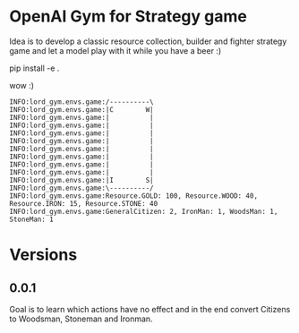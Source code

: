 # OpenAI Gym for Strategy game

Idea is to develop a classic resource collection, builder and fighter strategy game and let a model play with it while you have a beer :)


pip install -e .


wow :)

```
INFO:lord_gym.envs.game:/----------\
INFO:lord_gym.envs.game:|C        W|
INFO:lord_gym.envs.game:|          |
INFO:lord_gym.envs.game:|          |
INFO:lord_gym.envs.game:|          |
INFO:lord_gym.envs.game:|          |
INFO:lord_gym.envs.game:|          |
INFO:lord_gym.envs.game:|          |
INFO:lord_gym.envs.game:|          |
INFO:lord_gym.envs.game:|          |
INFO:lord_gym.envs.game:|I        S|
INFO:lord_gym.envs.game:\----------/
INFO:lord_gym.envs.game:Resource.GOLD: 100, Resource.WOOD: 40, Resource.IRON: 15, Resource.STONE: 40
INFO:lord_gym.envs.game:GeneralCitizen: 2, IronMan: 1, WoodsMan: 1, StoneMan: 1
```

# Versions

## 0.0.1 
Goal is to learn which actions have no effect and in the end convert Citizens to Woodsman, Stoneman and Ironman.